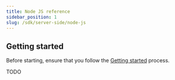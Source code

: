 ```yaml
---
title: Node JS reference
sidebar_position: 1
slug: /sdk/server-side/node-js
---
```


## Getting started

Before starting, ensure that you follow the [Getting started](/) process.

TODO
